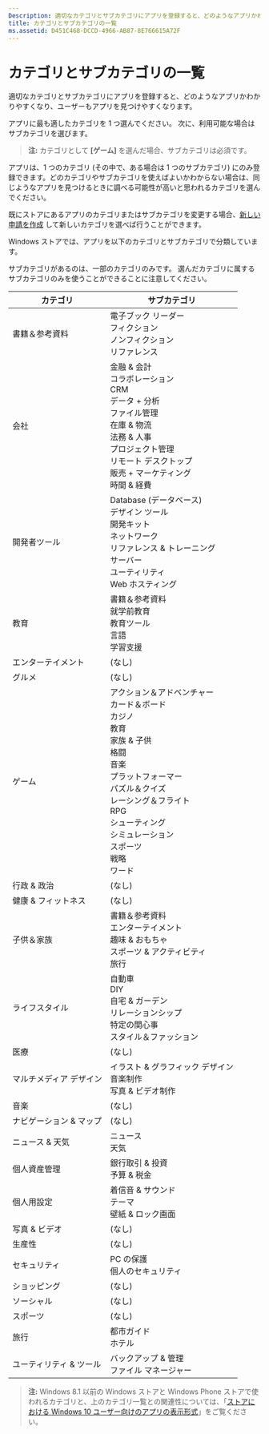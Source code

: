 ```yaml
---
Description: 適切なカテゴリとサブカテゴリにアプリを登録すると、どのようなアプリかわかりやすくなり、ユーザーもアプリを見つけやすくなります。
title: カテゴリとサブカテゴリの一覧
ms.assetid: D451C468-DCCD-4966-AB87-8E766615A72F
---
```


# カテゴリとサブカテゴリの一覧


適切なカテゴリとサブカテゴリにアプリを登録すると、どのようなアプリかわかりやすくなり、ユーザーもアプリを見つけやすくなります。

アプリに最も適したカテゴリを 1 つ選んでください。 次に、利用可能な場合はサブカテゴリを選びます。

> **注:** カテゴリとして **[ゲーム]** を選んだ場合、サブカテゴリは必須です。

 

アプリは、1 つのカテゴリ (その中で、ある場合は 1 つのサブカテゴリ) にのみ登録できます。どのカテゴリやサブカテゴリを使えばよいかわからない場合は、同じようなアプリを見つけるときに調べる可能性が高いと思われるカテゴリを選んでください。

既にストアにあるアプリのカテゴリまたはサブカテゴリを変更する場合、[新しい申請を作成](app-submissions.md) して新しいカテゴリを選べば行うことができます。

Windows ストアでは、アプリを以下のカテゴリとサブカテゴリで分類しています。

サブカテゴリがあるのは、一部のカテゴリのみです。 選んだカテゴリに属するサブカテゴリのみを使うことができることに注意してください。


| カテゴリ                    | サブカテゴリ                                       |
|-----------------------------|---------------------------------------------------|
| 書籍＆参考資料           | 電子ブック リーダー <br> フィクション <br> ノンフィクション <br> リファレンス |
| 会社                    | 金融 & 会計 <br> コラボレーション <br> CRM <br> データ + 分析 <br> ファイル管理 <br> 在庫 & 物流 <br> 法務 & 人事 <br> プロジェクト管理 <br> リモート デスクトップ <br> 販売 + マーケティング <br> 時間 & 経費 |
| 開発者ツール             | Database (データベース) <br> デザイン ツール <br> 開発キット <br> ネットワーク <br> リファレンス & トレーニング <br> サーバー <br> ユーティリティ <br> Web ホスティング |
| 教育                   | 書籍＆参考資料 <br> 就学前教育 <br> 教育ツール <br> 言語 <br> 学習支援 |
| エンターテイメント               | (なし)                                            |
| グルメ               | (なし)                                            |
| ゲーム                       | アクション＆アドベンチャー <br> カード＆ボード <br> カジノ <br> 教育 <br> 家族 & 子供 <br> 格闘 <br> 音楽 <br> プラットフォーマー <br> パズル＆クイズ <br> レーシング＆フライト <br> RPG <br> シューティング <br> シミュレーション <br> スポーツ <br> 戦略 <br> ワード |
| 行政 & 政治       | (なし)                                            |
| 健康 & フィットネス            | (なし)                                            |
| 子供＆家族               | 書籍＆参考資料 <br> エンターテイメント <br> 趣味 & おもちゃ <br> スポーツ & アクティビティ <br> 旅行 |
| ライフスタイル                   | 自動車 <br> DIY <br> 自宅 & ガーデン <br> リレーションシップ <br> 特定の関心事 <br> スタイル＆ファッション |
| 医療                     | (なし)                                            |
| マルチメディア デザイン           | イラスト & グラフィック デザイン <br> 音楽制作 <br> 写真 & ビデオ制作 |
| 音楽                       | (なし)                                            |
| ナビゲーション & マップ           | (なし)                                            |
| ニュース & 天気              | ニュース <br> 天気                                 |
| 個人資産管理            | 銀行取引 & 投資 <br> 予算 & 税金      |
| 個人用設定             | 着信音 & サウンド <br> テーマ <br> 壁紙 & ロック画面 |
| 写真 & ビデオ               | (なし)                                            |
| 生産性                | (なし)                                            |
| セキュリティ                    | PC の保護 <br> 個人のセキュリティ <br>         |
| ショッピング                    | (なし)                                            |
| ソーシャル                      | (なし)                                            |
| スポーツ                      | (なし)                                            |
| 旅行                      | 都市ガイド <br> ホテル                           |
| ユーティリティ & ツール           | バックアップ & 管理 <br> ファイル マネージャー                |
 

> **注:** Windows 8.1 以前の Windows ストアと Windows Phone ストアで使われるカテゴリと、上のカテゴリ一覧との関連性については、「[ストアにおける Windows 10 ユーザー向けのアプリの表示形式](how-your-app-appears-in-the-store-for-windows-10-customers.md#category-changes)」をご覧ください。



<!--HONumber=Mar16_HO1-->


